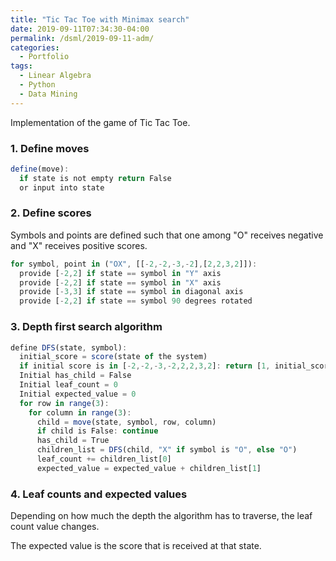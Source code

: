 ```yaml
---
title: "Tic Tac Toe with Minimax search"
date: 2019-09-11T07:34:30-04:00
permalink: /dsml/2019-09-11-adm/
categories:
  - Portfolio
tags:
  - Linear Algebra
  - Python
  - Data Mining
---
```

Implementation of the game of Tic Tac Toe.

### 1. Define moves

```javascript
define(move):
  if state is not empty return False
  or input into state
```

### 2. Define scores

Symbols and points are defined such that one among "O" receives negative and "X" receives positive scores.

```javascript
for symbol, point in ("OX", [[-2,-2,-3,-2],[2,2,3,2]]):
  provide [-2,2] if state == symbol in "Y" axis
  provide [-2,2] if state == symbol in "X" axis
  provide [-3,3] if state == symbol in diagonal axis
  provide [-2,2] if state == symbol 90 degrees rotated
```

### 3. Depth first search algorithm

```javascript
define DFS(state, symbol):
  initial_score = score(state of the system)
  if initial score is in [-2,-2,-3,-2,2,2,3,2]: return [1, initial_score]
  Initial has_child = False
  Initial leaf_count = 0
  Initial expected_value = 0
  for row in range(3):
    for column in range(3):
      child = move(state, symbol, row, column)
      if child is False: continue
      has_child = True
      children_list = DFS(child, "X" if symbol is "O", else "O")
      leaf_count += children_list[0]
      expected_value = expected_value + children_list[1]
```

### 4. Leaf counts and expected values

Depending on how much the depth the algorithm has to traverse, the leaf count value changes. 

The expected value is the score that is received at that state.
